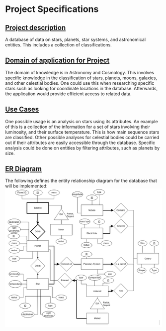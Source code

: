 # Project Specifications

## <ins>Project description</ins>
A database of data on stars, planets, star systems, and astronomical entities. This includes a collection of classifications.

## <ins>Domain of application for Project</ins>
The domain of knowledge is in Astronomy and Cosmology. This involves specific knowledge in the classification of stars, planets, moons, galaxies, and other celestial bodies. One could use this when researching specific stars such as looking for coordinate locations in the database. Afterwards, the application would provide efficient access to related data. 

## <ins>Use Cases</ins>
One possible usage is an analysis on stars using its attributes. An example of this is a collection of the information for a set of stars involving their luminosity, and their surface temperature. This is how main sequence stars are classified. Other possible analyses for celestial bodies could be carried out if their attributes are easily accessible through the database. Specific analysis could be done on entities by filtering attributes, such as planets by size.

## <ins>ER Diagram</ins>
The following defines the entity relationship diagram for the database that will be implemented:
![BackeEnd(Database ER Diagram)](../images/Project_ER_Diagram.png)
